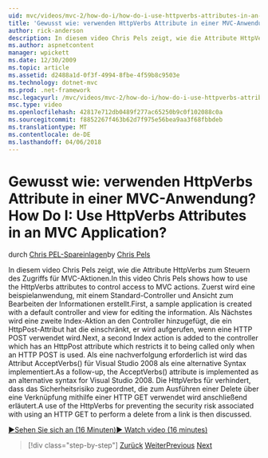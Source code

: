```yaml
---
uid: mvc/videos/mvc-2/how-do-i/how-do-i-use-httpverbs-attributes-in-an-mvc-application
title: 'Gewusst wie: verwenden HttpVerbs Attribute in einer MVC-Anwendung? | Microsoft-Dokumentation'
author: rick-anderson
description: In diesem video Chris Pels zeigt, wie die Attribute HttpVerbs zum Steuern des Zugriffs für MVC-Aktionen. Zuerst wird eine beispielanwendung, mit einem Standardwert co erstellt...
ms.author: aspnetcontent
manager: wpickett
ms.date: 12/30/2009
ms.topic: article
ms.assetid: d2488a1d-0f3f-4994-8fbe-4f59b8c9503e
ms.technology: dotnet-mvc
ms.prod: .net-framework
msc.legacyurl: /mvc/videos/mvc-2/how-do-i/how-do-i-use-httpverbs-attributes-in-an-mvc-application
msc.type: video
ms.openlocfilehash: 42817e712db0489f277ac65250b9c0f102088c0a
ms.sourcegitcommit: f8852267f463b62d7f975e56bea9aa3f68fbbdeb
ms.translationtype: MT
ms.contentlocale: de-DE
ms.lasthandoff: 04/06/2018
---
```

<a name="how-do-i-use-httpverbs-attributes-in-an-mvc-application"></a><span data-ttu-id="46eb7-105">Gewusst wie: verwenden HttpVerbs Attribute in einer MVC-Anwendung?</span><span class="sxs-lookup"><span data-stu-id="46eb7-105">How Do I: Use HttpVerbs Attributes in an MVC Application?</span></span>
====================
<span data-ttu-id="46eb7-106">durch [Chris PEL-Spareinlagen](https://twitter.com/chrispels)</span><span class="sxs-lookup"><span data-stu-id="46eb7-106">by [Chris Pels](https://twitter.com/chrispels)</span></span>

<span data-ttu-id="46eb7-107">In diesem video Chris Pels zeigt, wie die Attribute HttpVerbs zum Steuern des Zugriffs für MVC-Aktionen.</span><span class="sxs-lookup"><span data-stu-id="46eb7-107">In this video Chris Pels shows how to use the HttpVerbs attributes to control access to MVC actions.</span></span> <span data-ttu-id="46eb7-108">Zuerst wird eine beispielanwendung, mit einem Standard-Controller und Ansicht zum Bearbeiten der Informationen erstellt.</span><span class="sxs-lookup"><span data-stu-id="46eb7-108">First, a sample application is created with a default controller and view for editing the information.</span></span> <span data-ttu-id="46eb7-109">Als Nächstes wird eine zweite Index-Aktion an den Controller hinzugefügt, die ein HttpPost-Attribut hat die einschränkt, er wird aufgerufen, wenn eine HTTP POST verwendet wird.</span><span class="sxs-lookup"><span data-stu-id="46eb7-109">Next, a second Index action is added to the controller which has an HttpPost attribute which restricts it to being called only when an HTTP POST is used.</span></span> <span data-ttu-id="46eb7-110">Als eine nachverfolgung erforderlich ist wird das Attribut AcceptVerbs() für Visual Studio 2008 als eine alternative Syntax implementiert.</span><span class="sxs-lookup"><span data-stu-id="46eb7-110">As a follow-up, the AcceptVerbs() attribute is implemented as an alternative syntax for Visual Studio 2008.</span></span> <span data-ttu-id="46eb7-111">Die HttpVerbs für verhindert, dass das Sicherheitsrisiko zugeordnet, die zum Ausführen einer Delete über eine Verknüpfung mithilfe einer HTTP GET verwendet wird anschließend erläutert.</span><span class="sxs-lookup"><span data-stu-id="46eb7-111">A use of the HttpVerbs for preventing the security risk associated with using an HTTP GET to perform a delete from a link is then discussed.</span></span>

[<span data-ttu-id="46eb7-112">&#9654;Sehen Sie sich an (16 Minuten)</span><span class="sxs-lookup"><span data-stu-id="46eb7-112">&#9654; Watch video (16 minutes)</span></span>](https://channel9.msdn.com/Blogs/ASP-NET-Site-Videos/how-do-i-use-httpverbs-attributes-in-an-mvc-application)

> [!div class="step-by-step"]
> <span data-ttu-id="46eb7-113">[Zurück](how-do-i-work-with-model-binders-in-an-mvc-application.md)
> [Weiter](mvc2-html-encoding.md)</span><span class="sxs-lookup"><span data-stu-id="46eb7-113">[Previous](how-do-i-work-with-model-binders-in-an-mvc-application.md)
[Next](mvc2-html-encoding.md)</span></span>
